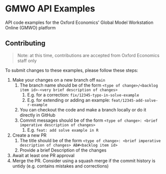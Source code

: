# GMWO API Examples
API code examples for the Oxford Economics' Global Model Workstation Online (GMWO) platform

## Contributing

> Note: at this time, contributions are accepted from Oxford Economics staff only

To submit changes to these examples, please follow these steps:

1. Make your changes on a new branch off `main`
    1. The branch name should be of the form `<type of change>/<backlog item id>-<very brief description of changes>`
        1. E.g. for a correction: `fix/12345-typo-in-solve-example`
        2. E.g. for extending or adding an example: `feat/12345-add-solve-r-example`
    2. You can checkout the code and make a branch locally or do it directly in GitHub
    3. Commit messages should be of the form `<type of change>: <brief imperative description of changes>`
        1. E.g. `feat: add solve example in R`
2. Create a new PR
    1. The title should be of the form `<type of change>: <brief imperative description of changes> AB#<backlog item id>`
    2. Provide a brief Description of the changes
3. Await at least one PR approval
4. Merge the PR. Consider using a squash merge if the commit history is untidy (e.g. contains mistakes and corrections)
